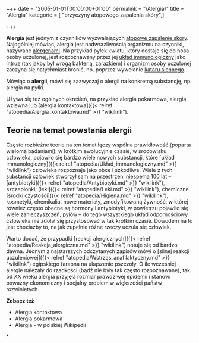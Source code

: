 +++
date = "2005-01-01T00:00:00+01:00"
permalink = "/Alergia/"
title = "Alergia"
kategorie = [ "przyczyny atopowego zapalenia skóry",]

+++

**Alergia** jest jednym z czynników wyzwalających [atopowe zapalenie skóry](/atopedia/Atopowe_zapalenie_skóry "wikilink"). Najogólniej mówiąc, alergia jest nadwrażliwością organizmu na czynniki, nazywane [alergenami](/atopedia/Alergen "wikilink"). Na przykład pyłek kwiatu, który dostaje się do nosa osoby uczulonej, jest rozpoznawany przez jej [układ immunologiczny](/atopedia/Układ_immunologiczny "wikilink") jako intruz (tak jakby był wrogą bakterią, zarazkiem) i organizm osoby uczulonej zaczyna się natychmiast bronić, np. poprzez wywołanie [kataru siennego](/atopedia/Katar_sienny "wikilink").

Mówiąc o **alergii**, mówi się zazwyczaj o alergii na konkretną substancję, np. alergia na pyłki.

Używa się też ogólnych określeń, na przykład alergia pokarmowa, alergia wziewna lub [alergia kontaktowa]({{< relref "atopedia/Alergia_kontaktowa.md" >}} "wikilink").

## Teorie na temat powstania alergii

Często rozbieżne teorie na ten temat łączy wspólna prawidłowość (poparta wieloma badaniami): w krótkim ewolucyjnie czasie, w środowisku człowieka, pojawiło się bardzo wiele nowych substancji, które [układ immunologiczny]({{< relref "atopedia/Układ_immunologiczny.md" >}} "wikilink") człowieka rozpoznaje jako obce i szkodliwe. Wiele z tych substancji człowiek stworzył sam na przestrzeni niespełna 100 lat – [antybiotyki]({{< relref "atopedia/Antybiotyki.md" >}} "wikilink"), szczepionki, [leki]({{< relref "atopedia/Leki.md" >}} "wikilink"), chemiczne [środki czystości]({{< relref "atopedia/Higiena.md" >}} "wikilink"), kosmetyki, chemikalia, nowe materiały, zmodyfikowaną żywność, w której również często obecne są hormony i antybiotyki, w powietrzu pojawiło się wiele zanieczyszczeń, pyłów – do tego wszystkiego układ odpornościowy człowieka nie zdołał się przystosować w tak krótkim czasie. Dowodem na to jest chociażby to, na jak zupełnie różne rzeczy uczula się człowiek.

Warto dodać, że przypadki [reakcji alergicznych]({{< relref "atopedia/Reakcja_alergiczna.md" >}} "wikilink") notuje się od bardzo dawna. Jednym z najstarszych odczytanych zapisów mówi o [silnej reakcji uczuleniowej]({{< relref "atopedia/Wstrząs_anafilaktyczny.md" >}} "wikilink") egipskiego faraona na ukąszenie pszczoły. O ile wcześniej alergie należały do rzadkości (bądź nie były tak często rozpoznawane), tak od XX wieku alergia przyjęła rozmiar prawdziwej epidemii i stanowi poważny ekonomiczny i socjalny problem w większości państw rozwiniętych.

**Zobacz też**

-   Alergia kontaktowa
-   Alergia pokarmowa
-   Alergia - w polskiej Wikipedii

\*
